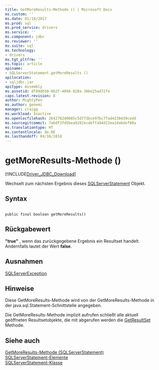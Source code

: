 ```yaml
---
title: GetMoreResults-Methode () | Microsoft Docs
ms.custom: ''
ms.date: 01/19/2017
ms.prod: sql
ms.prod_service: drivers
ms.service: ''
ms.component: jdbc
ms.reviewer: ''
ms.suite: sql
ms.technology:
- drivers
ms.tgt_pltfrm: ''
ms.topic: article
apiname:
- SQLServerStatement.getMoreResults ()
apilocation:
- sqljdbc.jar
apitype: Assembly
ms.assetid: df89db50-0b2f-4094-820a-30be25ad72fe
caps.latest.revision: 8
author: MightyPen
ms.author: genemi
manager: craigg
ms.workload: Inactive
ms.openlocfilehash: 2642782d0085c5d773bce97bc7fad4230439cedd
ms.sourcegitcommit: 7a6df3fd5bea9282ecdeffa94d13ea1da6def80a
ms.translationtype: HT
ms.contentlocale: de-DE
ms.lasthandoff: 04/16/2018
---
```

# <a name="getmoreresults-method-"></a>getMoreResults-Methode ()
[!INCLUDE[Driver_JDBC_Download](../../../includes/driver_jdbc_download.md)]

  Wechselt zum nächsten Ergebnis dieses [SQLServerStatement](../../../connect/jdbc/reference/sqlserverstatement-class.md) Objekt.  
  
## <a name="syntax"></a>Syntax  
  
```  
  
public final boolean getMoreResults()  
```  
  
## <a name="return-value"></a>Rückgabewert  
 **"true"** , wenn das zurückgegebene Ergebnis ein Resultset handelt. Andernfalls lautet der Wert **false**.  
  
## <a name="exceptions"></a>Ausnahmen  
 [SQLServerException](../../../connect/jdbc/reference/sqlserverexception-class.md)  
  
## <a name="remarks"></a>Hinweise  
 Diese GetMoreResults-Methode wird von der GetMoreResults-Methode in der java.sql.Statement-Schnittstelle angegeben.  
  
 Die GetMoreResults-Methode implizit aufrufen schließt alle aktuell geöffneten Resultsetobjekte, die mit abgerufen werden die [GetResultSet](../../../connect/jdbc/reference/getresultset-method-sqlserverstatement.md) Methode.  
  
## <a name="see-also"></a>Siehe auch  
 [GetMoreResults-Methode &#40;SQLServerStatement&#41;](../../../connect/jdbc/reference/getmoreresults-method-sqlserverstatement.md)   
 [SQLServerStatement-Elemente](../../../connect/jdbc/reference/sqlserverstatement-members.md)   
 [SQLServerStatement-Klasse](../../../connect/jdbc/reference/sqlserverstatement-class.md)  
  
  
